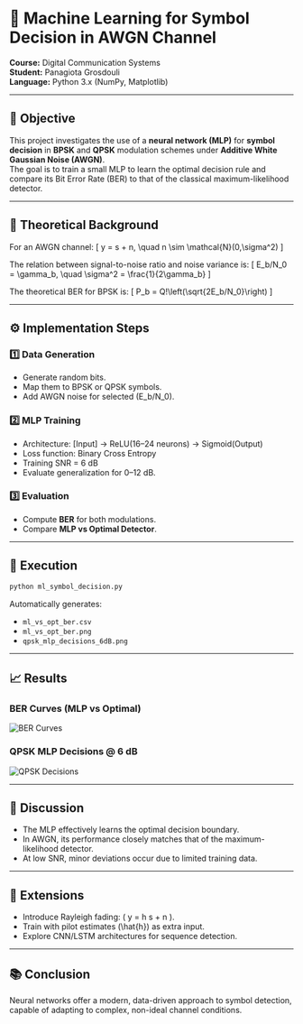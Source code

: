 
# 🧠 Machine Learning for Symbol Decision in AWGN Channel

**Course:** Digital Communication Systems  
**Student:** Panagiota Grosdouli  
**Language:** Python 3.x (NumPy, Matplotlib)

---

## 🎯 Objective
This project investigates the use of a **neural network (MLP)** for **symbol decision** in **BPSK** and **QPSK** modulation schemes under **Additive White Gaussian Noise (AWGN)**.  
The goal is to train a small MLP to learn the optimal decision rule and compare its Bit Error Rate (BER) to that of the classical maximum-likelihood detector.

---

## 📘 Theoretical Background
For an AWGN channel:
\[ y = s + n, \quad n \sim \mathcal{N}(0,\sigma^2) \]

The relation between signal-to-noise ratio and noise variance is:
\[ E_b/N_0 = \gamma_b, \quad \sigma^2 = \frac{1}{2\gamma_b} \]

The theoretical BER for BPSK is:
\[ P_b = Q\!\left(\sqrt{2E_b/N_0}\right) \]

---

## ⚙️ Implementation Steps

### 1️⃣ Data Generation
- Generate random bits.  
- Map them to BPSK or QPSK symbols.  
- Add AWGN noise for selected \(E_b/N_0\).

### 2️⃣ MLP Training
- Architecture: [Input] → ReLU(16–24 neurons) → Sigmoid(Output)  
- Loss function: Binary Cross Entropy  
- Training SNR = 6 dB  
- Evaluate generalization for 0–12 dB.

### 3️⃣ Evaluation
- Compute **BER** for both modulations.  
- Compare **MLP vs Optimal Detector**.

---

## 🧪 Execution
```bash
python ml_symbol_decision.py
```
Automatically generates:
- `ml_vs_opt_ber.csv`
- `ml_vs_opt_ber.png`
- `qpsk_mlp_decisions_6dB.png`

---

## 📈 Results

### BER Curves (MLP vs Optimal)
![BER Curves](ml_vs_opt_ber.png)

### QPSK MLP Decisions @ 6 dB
![QPSK Decisions](qpsk_mlp_decisions_6dB.png)

---

## 🧠 Discussion
- The MLP effectively learns the optimal decision boundary.  
- In AWGN, its performance closely matches that of the maximum-likelihood detector.  
- At low SNR, minor deviations occur due to limited training data.

---

## 🔮 Extensions
- Introduce Rayleigh fading: \( y = h s + n \).  
- Train with pilot estimates \(\hat{h}\) as extra input.  
- Explore CNN/LSTM architectures for sequence detection.

---

## 📚 Conclusion
Neural networks offer a modern, data-driven approach to symbol detection,  
capable of adapting to complex, non-ideal channel conditions.

